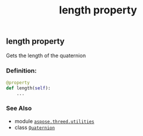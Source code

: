 ﻿---
title: length property
second_title: Aspose.3D for Python via .NET API References
description: 
type: docs
weight: 170
url: /python-net/aspose.threed.utilities/quaternion/length/
is_root: false
---

## length property


Gets the length of the quaternion
### Definition:
```python
@property
def length(self):
    ...
```

### See Also
* module [`aspose.threed.utilities`](../../)
* class [`Quaternion`](/3d/python-net/aspose.threed.utilities/quaternion)
